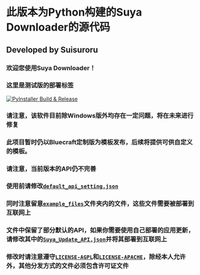 # 此版本为Python构建的Suya Downloader的源代码

## Developed by Suisuroru

### 欢迎您使用Suya Downloader！

###  这里是测试版的部署标签

[![PyInstaller Build & Release](https://github.com/Suisuroru/Suya_Downloader/actions/workflows/auto_package.yml/badge.svg)](https://github.com/Suisuroru/Suya_Downloader/releases/tag/newest-build)

### 请注意，该软件目前除Windows版外均存在一定问题，将在未来进行修复

### 此项目暂时仍以Bluecraft定制版为模板发布，后续将提供可供自定义的模板。

### 请注意，当前版本的API仍不完善

### 使用前请修改[`default_api_setting.json`](https://github.com/Suisuroru/Suya_Downloader/tree/Suya/example_files/default_api_setting.json)

### 同时注意留意[`example_files`](https://github.com/Suisuroru/Suya_Downloader/tree/Suya/example_files)文件夹内的文件，这些文件需要被部署到互联网上

### 文件中保留了部分默认的API，如果你需要使用自己部署的应用更新，请修改其中的[`Suya_Update_API.json`](https://github.com/Suisuroru/Suya_Downloader/tree/Suya/example_files/Suya_Update_API.json)并将其部署到互联网上

### 修改时请注意遵守[`LICENSE-AGPL`](https://github.com/Suisuroru/Suya_Downloader/tree/Suya/LICENSE-AGPL)和[`LICENSE-APACHE`](https://github.com/Suisuroru/Suya_Downloader/tree/Suya/LICENSE-APACHE)，除经本人允许外，其他分发方式的文件必须包含许可证文件